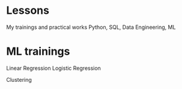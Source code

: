 # Lessons
My trainings and practical works
Python, SQL, Data Engineering, ML

# ML trainings
Linear Regression
Logistic Regression

Clustering
